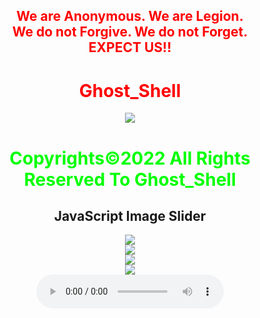 <html>
    <center>
     <h2 style="color:red">
    We are Anonymous.
    We are Legion.<br>
    We do not Forgive.
    We do not Forget.<br>EXPECT US!!<br></h2>   
    <link rel="icon" type="image/x-icon" href="favicon.ico">
    <link rel="stylesheet" href="world.css">
      <h1 style="color:red">Ghost_Shell</h1><img src="https://i.ibb.co/SmLz9Fr/GHOOST.png"><br>
      <h1 style="color:#00ff00">Copyrights&copy;2022 All Rights Reserved To Ghost_Shell</h1>
    <div class="social">
            <ul class="social">
<a class="li.social-icon" href="https://www.facebook.com/"><ion-icon name="logo-facebook"></ion-icon></a>
<a class="li.social-icon" href="https://twitter.com/"><ion-icon name="logo-twitter"></ion-icon></a>
<a class="li.social-icon" href="https://www.instagram.com/"><ion-icon name="logo-instagram"></ion-icon></a>
<a class="li.social-icon" href="https://www.youtube.com/"><ion-icon name="logo-youtube"></ion-icon></a>
<a class="li.social-icon" href="https://github.com/"><ion-icon name="logo-github"></ion-icon></a>
            </ul>
    </div>
<body>
        <link rel="stylesheet" href="https://use.fontawesome.com/releases/v5.7.2/css/all.css">
   
<div class="picContainer">
        <h2>JavaScript Image Slider</h2>
        <div id="info"></div>
        <div id="image1" class="img">
            <img src="https://raw.githubusercontent.com/Ghost00Shell/Khaled_AlKhawaga/main/Cross%20Site%20Scripting%20Zero%20To%20Hero/1.png" />
        </div>
        <div id="image2" class="img">
            <img src="https://raw.githubusercontent.com/Ghost00Shell/Khaled_AlKhawaga/main/Cross%20Site%20Scripting%20Zero%20To%20Hero/2.png" />
        </div>
        <div id="image3" class="img">
            <img src="http://1.bp.blogspot.com/-eTaD7Gdgy8c/UrA6fTbCBiI/AAAAAAAACOE/SDiPTpBGH3c/s1600/doga-balon-wallpaper-1980x1200.jpg" />
        </div>
        <div id="image4" class="img">
            <img src="https://cdn.wallpapersafari.com/7/90/uK6U2o.jpg" />
        </div>
        <div class="left" onclick="left()"></div>
        <div class="right" onclick="right()"></div>
        <div class="dots">
            <div class="dot a1"></div>
            <div class="dot a2"></div>
            <div class="dot a3"></div>
            <div class="dot a4"></div>
        </div>
    </div>
<script type="module" src="https://unpkg.com/ionicons@5.5.2/dist/ionicons/ionicons.esm.js"></script>
<script nomodule src="https://unpkg.com/ionicons@5.5.2/dist/ionicons/ionicons.js"></script>
   <audio controls loop autoplay height="" width="">
<audio autoplay="true" src="Anonymous Hackers Song-We Are Anonymous.mp3"></audio>
     <script>alert("😎It is our great pleasure to have you on board!.A hearty welcome to you😎")</script>
</body>
